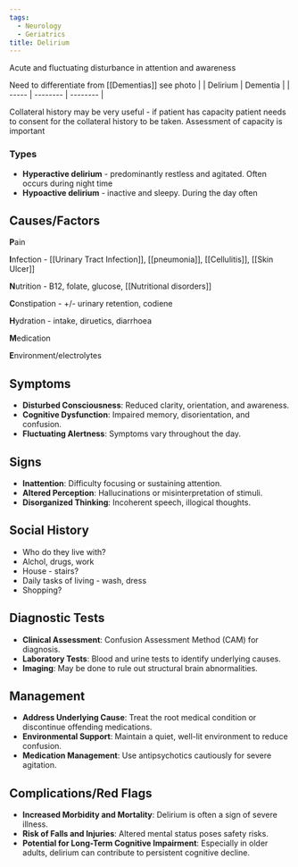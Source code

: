 ```yaml
---
tags:
  - Neurology
  - Geriatrics
title: Delirium
---
```


Acute and fluctuating disturbance in attention and awareness

Need to differentiate from [[Dementias]]
see photo
|       | Delirium | Dementia | 
| ----- | -------- | -------- |


Collateral history may be very useful - if patient has capacity patient needs to consent for the collateral history to be taken.
Assessment of capacity is important 

### Types

- **Hyperactive delirium** - predominantly restless and agitated. Often occurs during night time
- **Hypoactive delirium** - inactive and sleepy. During the day often

## Causes/Factors

**P**ain

**I**nfection - [[Urinary Tract Infection]], [[pneumonia]], [[Cellulitis]], [[Skin Ulcer]]

**N**utrition - B12, folate, glucose, [[Nutritional disorders]]

**C**onstipation - +/- urinary retention, codiene

**H**ydration - intake, diruetics, diarrhoea


**M**edication

**E**nvironment/electrolytes

## Symptoms

- **Disturbed Consciousness**: Reduced clarity, orientation, and awareness.
- **Cognitive Dysfunction**: Impaired memory, disorientation, and confusion.
- **Fluctuating Alertness**: Symptoms vary throughout the day.

## Signs

- **Inattention**: Difficulty focusing or sustaining attention.
- **Altered Perception**: Hallucinations or misinterpretation of stimuli.
- **Disorganized Thinking**: Incoherent speech, illogical thoughts.

## Social History

- Who do they live with?
- Alchol, drugs, work
- House - stairs?
- Daily tasks of living - wash, dress
- Shopping?

## Diagnostic Tests

- **Clinical Assessment**: Confusion Assessment Method (CAM) for diagnosis.
- **Laboratory Tests**: Blood and urine tests to identify underlying causes.
- **Imaging**: May be done to rule out structural brain abnormalities.

## Management

- **Address Underlying Cause**: Treat the root medical condition or discontinue offending medications.
- **Environmental Support**: Maintain a quiet, well-lit environment to reduce confusion.
- **Medication Management**: Use antipsychotics cautiously for severe agitation.

## Complications/Red Flags

- **Increased Morbidity and Mortality**: Delirium is often a sign of severe illness.
- **Risk of Falls and Injuries**: Altered mental status poses safety risks.
- **Potential for Long-Term Cognitive Impairment**: Especially in older adults, delirium can contribute to persistent cognitive decline.